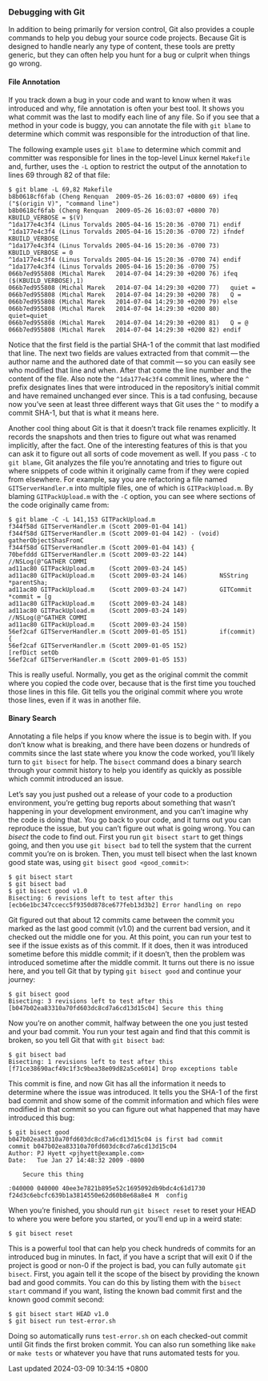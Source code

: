 ### Debugging with Git

In addition to being primarily for version control, Git also provides a
couple commands to help you debug your source code projects. Because Git
is designed to handle nearly any type of content, these tools are pretty
generic, but they can often help you hunt for a bug or culprit when
things go wrong.

#### File Annotation

If you track down a bug in your code and want to know when it was
introduced and why, file annotation is often your best tool. It shows
you what commit was the last to modify each line of any file. So if you
see that a method in your code is buggy, you can annotate the file with
`git blame` to determine which commit was responsible for the
introduction of that line.

The following example uses `git blame` to determine which commit and
committer was responsible for lines in the top-level Linux kernel
`Makefile` and, further, uses the `-L` option to restrict the output of
the annotation to lines 69 through 82 of that file:

```shell
$ git blame -L 69,82 Makefile
b8b0618cf6fab (Cheng Renquan  2009-05-26 16:03:07 +0800 69) ifeq ("$(origin V)", "command line")
b8b0618cf6fab (Cheng Renquan  2009-05-26 16:03:07 +0800 70)   KBUILD_VERBOSE = $(V)
^1da177e4c3f4 (Linus Torvalds 2005-04-16 15:20:36 -0700 71) endif
^1da177e4c3f4 (Linus Torvalds 2005-04-16 15:20:36 -0700 72) ifndef KBUILD_VERBOSE
^1da177e4c3f4 (Linus Torvalds 2005-04-16 15:20:36 -0700 73)   KBUILD_VERBOSE = 0
^1da177e4c3f4 (Linus Torvalds 2005-04-16 15:20:36 -0700 74) endif
^1da177e4c3f4 (Linus Torvalds 2005-04-16 15:20:36 -0700 75)
066b7ed955808 (Michal Marek   2014-07-04 14:29:30 +0200 76) ifeq ($(KBUILD_VERBOSE),1)
066b7ed955808 (Michal Marek   2014-07-04 14:29:30 +0200 77)   quiet =
066b7ed955808 (Michal Marek   2014-07-04 14:29:30 +0200 78)   Q =
066b7ed955808 (Michal Marek   2014-07-04 14:29:30 +0200 79) else
066b7ed955808 (Michal Marek   2014-07-04 14:29:30 +0200 80)   quiet=quiet_
066b7ed955808 (Michal Marek   2014-07-04 14:29:30 +0200 81)   Q = @
066b7ed955808 (Michal Marek   2014-07-04 14:29:30 +0200 82) endif
```

Notice that the first field is the partial SHA-1 of the commit that last
modified that line. The next two fields are values extracted from that
commit — the author name and the authored date of that commit — so you
can easily see who modified that line and when. After that come the line
number and the content of the file. Also note the `^1da177e4c3f4` commit
lines, where the `^` prefix designates lines that were introduced in the
repository’s initial commit and have remained unchanged ever since. This
is a tad confusing, because now you’ve seen at least three different
ways that Git uses the `^` to modify a commit SHA-1, but that is what it
means here.

Another cool thing about Git is that it doesn’t track file renames
explicitly. It records the snapshots and then tries to figure out what
was renamed implicitly, after the fact. One of the interesting features
of this is that you can ask it to figure out all sorts of code movement
as well. If you pass `-C` to `git blame`, Git analyzes the file you’re
annotating and tries to figure out where snippets of code within it
originally came from if they were copied from elsewhere. For example,
say you are refactoring a file named `GITServerHandler.m` into multiple
files, one of which is `GITPackUpload.m`. By blaming `GITPackUpload.m`
with the `-C` option, you can see where sections of the code originally
came from:

```shell
$ git blame -C -L 141,153 GITPackUpload.m
f344f58d GITServerHandler.m (Scott 2009-01-04 141)
f344f58d GITServerHandler.m (Scott 2009-01-04 142) - (void) gatherObjectShasFromC
f344f58d GITServerHandler.m (Scott 2009-01-04 143) {
70befddd GITServerHandler.m (Scott 2009-03-22 144)         //NSLog(@"GATHER COMMI
ad11ac80 GITPackUpload.m    (Scott 2009-03-24 145)
ad11ac80 GITPackUpload.m    (Scott 2009-03-24 146)         NSString *parentSha;
ad11ac80 GITPackUpload.m    (Scott 2009-03-24 147)         GITCommit *commit = [g
ad11ac80 GITPackUpload.m    (Scott 2009-03-24 148)
ad11ac80 GITPackUpload.m    (Scott 2009-03-24 149)         //NSLog(@"GATHER COMMI
ad11ac80 GITPackUpload.m    (Scott 2009-03-24 150)
56ef2caf GITServerHandler.m (Scott 2009-01-05 151)         if(commit) {
56ef2caf GITServerHandler.m (Scott 2009-01-05 152)                 [refDict setOb
56ef2caf GITServerHandler.m (Scott 2009-01-05 153)
```

This is really useful. Normally, you get as the original commit the
commit where you copied the code over, because that is the first time
you touched those lines in this file. Git tells you the original commit
where you wrote those lines, even if it was in another file.

#### Binary Search

Annotating a file helps if you know where the issue is to begin with. If
you don’t know what is breaking, and there have been dozens or hundreds
of commits since the last state where you know the code worked, you’ll
likely turn to `git bisect` for help. The `bisect` command does a binary
search through your commit history to help you identify as quickly as
possible which commit introduced an issue.

Let’s say you just pushed out a release of your code to a production
environment, you’re getting bug reports about something that wasn’t
happening in your development environment, and you can’t imagine why the
code is doing that. You go back to your code, and it turns out you can
reproduce the issue, but you can’t figure out what is going wrong. You
can *bisect* the code to find out. First you run `git bisect start` to
get things going, and then you use `git bisect bad` to tell the system
that the current commit you’re on is broken. Then, you must tell bisect
when the last known good state was, using
`git bisect good <good_commit>`:

```shell
$ git bisect start
$ git bisect bad
$ git bisect good v1.0
Bisecting: 6 revisions left to test after this
[ecb6e1bc347ccecc5f9350d878ce677feb13d3b2] Error handling on repo
```

Git figured out that about 12 commits came between the commit you marked
as the last good commit (v1.0) and the current bad version, and it
checked out the middle one for you. At this point, you can run your test
to see if the issue exists as of this commit. If it does, then it was
introduced sometime before this middle commit; if it doesn’t, then the
problem was introduced sometime after the middle commit. It turns out
there is no issue here, and you tell Git that by typing
`git bisect good` and continue your journey:

```shell
$ git bisect good
Bisecting: 3 revisions left to test after this
[b047b02ea83310a70fd603dc8cd7a6cd13d15c04] Secure this thing
```

Now you’re on another commit, halfway between the one you just tested
and your bad commit. You run your test again and find that this commit
is broken, so you tell Git that with `git bisect bad`:

```shell
$ git bisect bad
Bisecting: 1 revisions left to test after this
[f71ce38690acf49c1f3c9bea38e09d82a5ce6014] Drop exceptions table
```

This commit is fine, and now Git has all the information it needs to
determine where the issue was introduced. It tells you the SHA-1 of the
first bad commit and show some of the commit information and which files
were modified in that commit so you can figure out what happened that
may have introduced this bug:

```shell
$ git bisect good
b047b02ea83310a70fd603dc8cd7a6cd13d15c04 is first bad commit
commit b047b02ea83310a70fd603dc8cd7a6cd13d15c04
Author: PJ Hyett <pjhyett@example.com>
Date:   Tue Jan 27 14:48:32 2009 -0800

    Secure this thing

:040000 040000 40ee3e7821b895e52c1695092db9bdc4c61d1730
f24d3c6ebcfc639b1a3814550e62d60b8e68a8e4 M  config
```

When you’re finished, you should run `git bisect reset` to reset your
HEAD to where you were before you started, or you’ll end up in a weird
state:

```shell
$ git bisect reset
```

This is a powerful tool that can help you check hundreds of commits for
an introduced bug in minutes. In fact, if you have a script that will
exit 0 if the project is good or non-0 if the project is bad, you can
fully automate `git bisect`. First, you again tell it the scope of the
bisect by providing the known bad and good commits. You can do this by
listing them with the `bisect start` command if you want, listing the
known bad commit first and the known good commit second:

```shell
$ git bisect start HEAD v1.0
$ git bisect run test-error.sh
```

Doing so automatically runs `test-error.sh` on each checked-out commit
until Git finds the first broken commit. You can also run something like
`make` or `make tests` or whatever you have that runs automated tests
for you.

Last updated 2024-03-09 10:34:15 +0800
